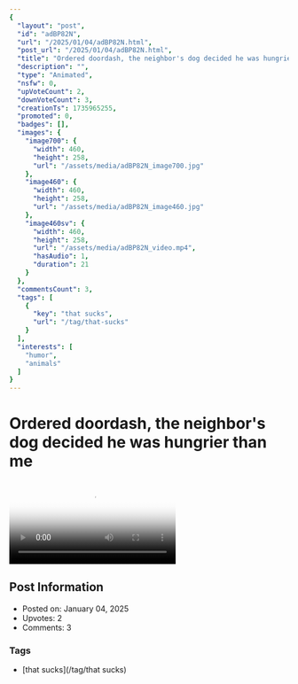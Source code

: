 ```yaml
---
{
  "layout": "post",
  "id": "adBP82N",
  "url": "/2025/01/04/adBP82N.html",
  "post_url": "/2025/01/04/adBP82N.html",
  "title": "Ordered doordash, the neighbor's dog decided he was hungrier than me",
  "description": "",
  "type": "Animated",
  "nsfw": 0,
  "upVoteCount": 2,
  "downVoteCount": 3,
  "creationTs": 1735965255,
  "promoted": 0,
  "badges": [],
  "images": {
    "image700": {
      "width": 460,
      "height": 258,
      "url": "/assets/media/adBP82N_image700.jpg"
    },
    "image460": {
      "width": 460,
      "height": 258,
      "url": "/assets/media/adBP82N_image460.jpg"
    },
    "image460sv": {
      "width": 460,
      "height": 258,
      "url": "/assets/media/adBP82N_video.mp4",
      "hasAudio": 1,
      "duration": 21
    }
  },
  "commentsCount": 3,
  "tags": [
    {
      "key": "that sucks",
      "url": "/tag/that-sucks"
    }
  ],
  "interests": [
    "humor",
    "animals"
  ]
}
---
```


# Ordered doordash, the neighbor's dog decided he was hungrier than me

<video controls playsinline loop poster="/assets/media/adBP82N_image460.jpg">
  <source src="/assets/media/adBP82N_video.mp4" type="video/mp4">
  Your browser does not support the video tag.
</video>

## Post Information

- Posted on: January 04, 2025
- Upvotes: 2
- Comments: 3

### Tags

- [that sucks](/tag/that sucks)
